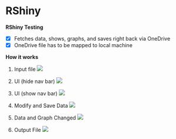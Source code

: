 # RShiny
**RShiny Testing**
- [x] Fetches data, shows, graphs, and saves right back via OneDrive
- [x] OneDrive file has to be mapped to local machine

**How it works**
1. Input file
![](../master/readMeFiles/pic1.png)

2. UI (hide nav bar)
![](../master/readMeFiles/pic2.png)

3. UI (show nav bar)
![](../master/readMeFiles/pic3.png)

4. Modify and Save Data
![](../master/readMeFiles/pic4.png)

5. Data and Graph Changed
![](../master/readMeFiles/pic5.png)

6. Output File
![](../master/readMeFiles/pic6.png)